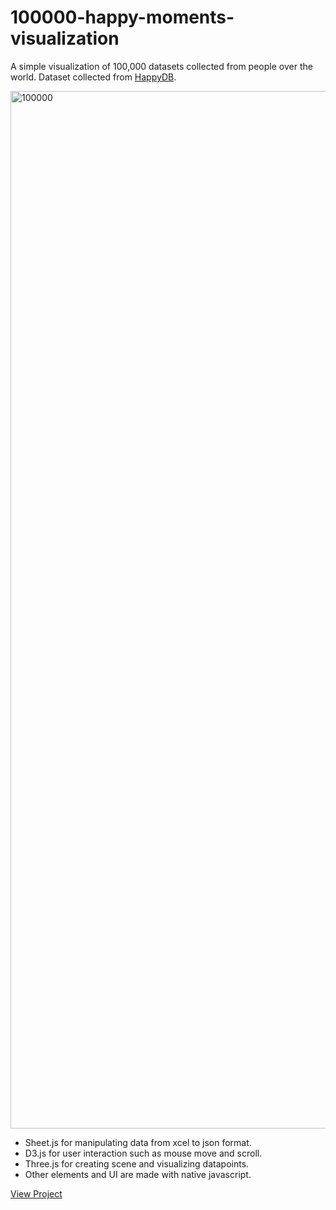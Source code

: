 # 100000-happy-moments-visualization

A simple visualization of 100,000 datasets collected from people over the world. Dataset collected from [HappyDB](https://github.com/rit-public/HappyDB).

<img width="1660" alt="100000" src="https://user-images.githubusercontent.com/31669188/46586427-30cf0900-ca4c-11e8-9981-8c044416074b.png">

* Sheet.js for manipulating data from xcel to json format. 
* D3.js for user interaction such as mouse move and scroll. 
* Three.js for creating scene and visualizing datapoints. 
* Other elements and UI are made with native javascript. 

[View Project](https://byjoohyunpark.github.io/100000-happy-moments-v/)

